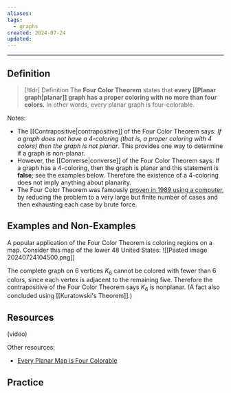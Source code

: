 ```yaml
---
aliases: 
tags:
  - graphs
created: 2024-07-24
updated:
---
```

---
## Definition 

> [!tldr] Definition
> The **Four Color Theorem** states that **every [[Planar graph|planar]] graph has a proper coloring with no more than four colors.** In other words, every planar graph is four-colorable. 

Notes: 
- The [[Contrapositive|contrapositive]] of the Four Color Theorem says: *If a graph does not have a 4-coloring (that is, a proper coloring with 4 colors) then the graph is not planar*. This provides one way to determine if a graph is non-planar. 
- However, the [[Converse|converse]] of the Four Color Theorem says: If a graph has a 4-coloring, then the graph is planar and this statement is **false**; see the examples below. Therefore the existence of a 4-coloring does not imply anything about planarity. 
- The Four Color Theorem was famously [proven in 1989 using a computer](http://www.ams.org/books/conm/098/), by reducing the problem to a very large but finite number of cases and then exhausting each case by brute force. 

## Examples and Non-Examples

A popular application of the Four Color Theorem is coloring regions on a map. Consider this map of the lower 48 United States: 
![[Pasted image 20240724104500.png]]


The complete graph on 6 vertices $K_6$ cannot be colored with fewer than 6 colors, since each vertex is adjacent to the remaining five. Therefore the contrapositive of the Four Color Theorem says $K_6$ is nonplanar. (A fact also concluded using [[Kuratowski's Theorem]].)





## Resources 

(video)

Other resources: 
- [Every Planar Map is Four Colorable](http://www.ams.org/books/conm/098/) 

## Practice 
